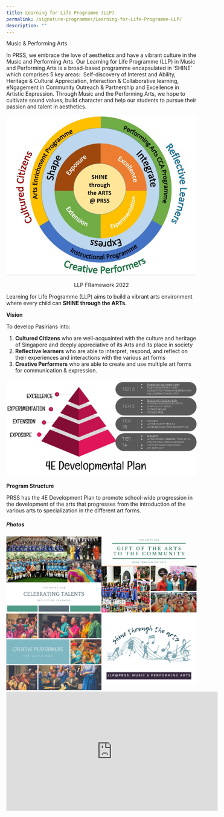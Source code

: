 ```yaml
---
title: Learning for Life Programme (LLP)
permalink: /signature-programmes/Learning-for-Life-Programme-LLP/
description: ""
---
```

Music & Performing Arts  

  

In PRSS, we embrace the love of aesthetics and have a vibrant culture in the Music and Performing Arts. Our Learning for Life Programme (LLP) in Music and Performing Arts is a broad-based programme encapsulated in ‘SHINE’ which comprises 5 key areas:  Self-discovery of Interest and Ability, Heritage & Cultural Appreciation, Interaction & Collaborative learning, eNgagement in Community Outreach & Partnership and Excellence in Artistic Expression. Through Music and the Performing Arts, we hope to cultivate sound values, build character and help our students to pursue their passion and talent in aesthetics.

![](/images/LLP%20FRamework%202022.jpeg)
<center>LLP FRamework 2022</center>

Learning for Life Programme (LLP) aims to build a vibrant arts environment where every child can **SHINE through the ARTs.**  

  
**Vision**

  

To develop Pasirians into: 

1.  **Cultured Citizens** who are well-acquainted with the culture and heritage of Singapore and deeply appreciative of its Arts and its place in society
2.  **Reflective learners** who are able to interpret, respond, and reflect on their experiences and interactions with the various art forms
3.  **Creative Performers** who are able to create and use multiple art forms for communication & expression.

![](/images/LLP2.png)

**Program Structure**

  

PRSS has the 4E Development Plan to promote school-wide progression in the development of the arts that progresses from the introduction of the various arts to specialization in the different art forms.  

##### Photos

<img src="/images/Celebrating%20Talent.png" 
     style="width:50%;float:left">
<img src="/images/Gift%20of%20the%20Art.png" 
     style="width:50%">
		 <img src="/images/Creative%20Performers.png" 
     style="width:50%;float:left">
<img src="/images/llp%20black.png" 
     style="width:50%">
		 
<iframe width="560" height="315" src="https://www.youtube.com/embed/TPW6uOQuj8w" title="YouTube video player" frameborder="0" allow="accelerometer; autoplay; clipboard-write; encrypted-media; gyroscope; picture-in-picture" allowfullscreen></iframe>